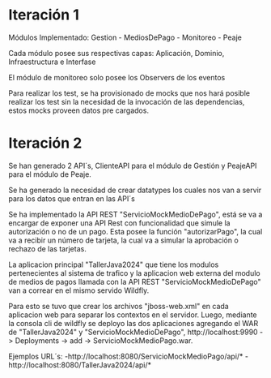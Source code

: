 # Iteración 1
Módulos Implementado: Gestion - MediosDePago - Monitoreo - Peaje

Cada módulo posee sus respectivas capas: Aplicación, Dominio, Infraestructura e Interfase

El módulo de monitoreo solo posee los Observers de los eventos

Para realizar los test, se ha provisionado de mocks que nos hará posible realizar los test sin la necesidad de la invocación de las dependencias, estos mocks proveen datos pre cargados.

# Iteración 2
Se han generado 2 API´s, ClienteAPI para el módulo de Gestión y PeajeAPI para el módulo de Peaje.

Se ha generado la necesidad de crear datatypes los cuales nos van a servir para los datos que entran en las API´s

Se ha implementado la API REST "ServicioMockMedioDePago", está se va a encargar de exponer una API Rest con funcionalidad que simule la autorización o no de un pago.
Esta posee la función "autorizarPago", la cual va a recibir un número de tarjeta, la cual va a simular la aprobación o rechazo de las tarjetas.

La aplicacion principal "TallerJava2024" que  tiene los modulos pertenecientes al sistema de trafico y la aplicacion web externa del modulo de medios de pagos llamada con la API REST "ServicioMockMedioDePago" van a correar en el mismo servido Wildfly.

Para esto se tuvo que crear los archivos "jboss-web.xml" en cada aplicacion web para separar los contextos en el servidor.
Luego, mediante la consola cli de wildfly se deployo las dos aplicaciones agregando el WAR de "TallerJava2024" y "ServicioMockMedioDePago", http://localhost:9990 -> Deployments -> add -> ServicioMockMedioPago.war.

Ejemplos URL´s:
	-http://localhost:8080/ServicioMockMedioPago/api/*
	-http://localhost:8080/TallerJava2024/api/*



